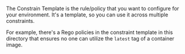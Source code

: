 The Constrain Template is the rule/policy that you want to configure for your environment. It's a template, so you can use it across multiple constraints.

For example, there's a Rego policies in the constraint template in this directory that ensures no one can utilize the `latest` tag of a container image.